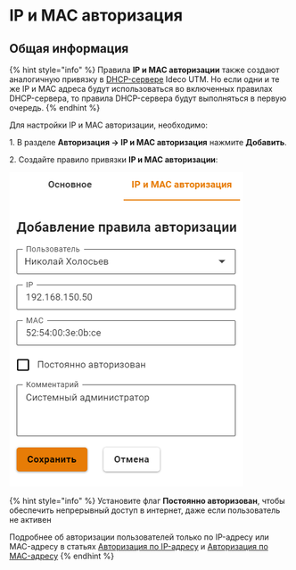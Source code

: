 
# IP и MAC авторизация

## Общая информация
{% hint style="info" %}
Правила **IP и MAC авторизации** также создают аналогичную привязку в [DHCP-сервере](../../../services/dhcp.md#nastroika-dhcp-servera-s-privyazkoi-ip-k-mac) Ideco UTM. Но если одни и те же IP и MAC адреса будут использоваться во включенных правилах DHCP-сервера, то правила DHCP-сервера будут выполняться в первую очередь.
{% endhint %}

Для настройки IP и MAC авторизации, необходимо:

1\. В разделе **Авторизация -> IP и MAC авторизация** нажмите **Добавить**.

2\. Создайте правило привязки **IP и MAC авторизации**:

![](/.gitbook/assets/ip-mac.png)

{% hint style="info" %}
Установите флаг **Постоянно авторизован**, чтобы обеспечить непрерывный доступ в интернет, даже если пользователь не активен 

Подробнее об авторизации пользователей только по IP-адресу или MAC-адресу в статьях [Авторизация по IP-адресу](ip.md) и [Авторизация по MAC-адресу](mac.md)
{% endhint %}
